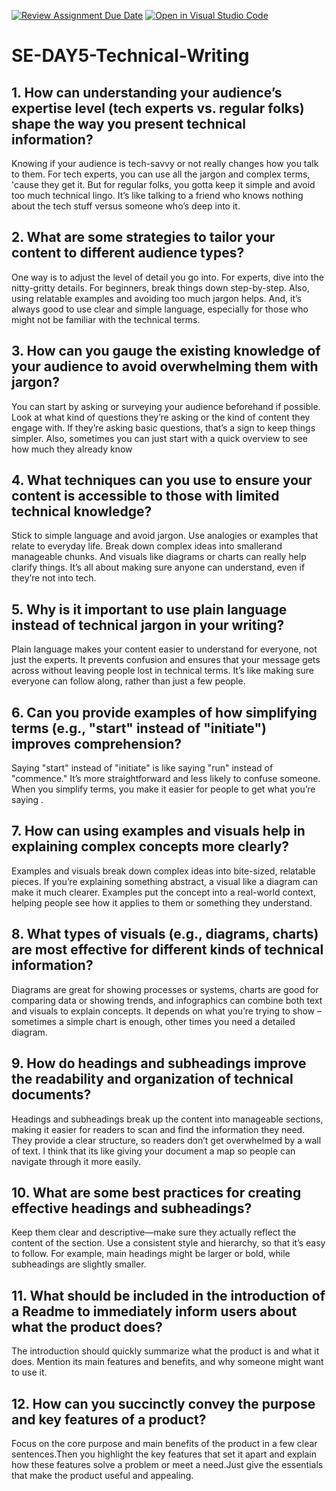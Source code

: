 [![Review Assignment Due Date](https://classroom.github.com/assets/deadline-readme-button-22041afd0340ce965d47ae6ef1cefeee28c7c493a6346c4f15d667ab976d596c.svg)](https://classroom.github.com/a/zsAR-pyY)
[![Open in Visual Studio Code](https://classroom.github.com/assets/open-in-vscode-2e0aaae1b6195c2367325f4f02e2d04e9abb55f0b24a779b69b11b9e10269abc.svg)](https://classroom.github.com/online_ide?assignment_repo_id=15715642&assignment_repo_type=AssignmentRepo)
# SE-DAY5-Technical-Writing
## 1. How can understanding your audience’s expertise level (tech experts vs. regular folks) shape the way you present technical information?
Knowing if your audience is tech-savvy or not really changes how you talk to them. For tech experts, you can use all the jargon and complex terms, 'cause they get it. But for regular folks, you gotta keep it simple and avoid too much technical lingo. It’s like talking to a friend who knows nothing about the tech stuff versus someone who’s deep into it.

## 2. What are some strategies to tailor your content to different audience types?
One way is to adjust the level of detail you go into. For experts, dive into the nitty-gritty details. For beginners, break things down step-by-step. Also, using relatable examples and avoiding too much jargon helps. And, it’s always good to use clear and simple language, especially for those who might not be familiar with the technical terms.

## 3. How can you gauge the existing knowledge of your audience to avoid overwhelming them with jargon?
You can start by asking or surveying your audience beforehand if possible. Look at what kind of questions they’re asking or the kind of content they engage with. If they’re asking basic questions, that’s a sign to keep things simpler. Also, sometimes you can just start with a quick overview to see how much they already know

## 4. What techniques can you use to ensure your content is accessible to those with limited technical knowledge?
Stick to simple language and avoid jargon. Use analogies or examples that relate to everyday life. Break down complex ideas into smallerand manageable chunks. And visuals like diagrams or charts can really help clarify things. It’s all about making sure anyone can understand, even if they’re not into tech.

## 5. Why is it important to use plain language instead of technical jargon in your writing?
Plain language makes your content easier to understand for everyone, not just the experts. It prevents confusion and ensures that your message gets across without leaving people lost in technical terms. It’s like making sure everyone can follow along, rather than just a few people.

## 6. Can you provide examples of how simplifying terms (e.g., "start" instead of "initiate") improves comprehension?
Saying "start" instead of "initiate" is like saying "run" instead of "commence." It’s more straightforward and less likely to confuse someone. When you simplify terms, you make it easier for people to get what you’re saying .

## 7. How can using examples and visuals help in explaining complex concepts more clearly?
Examples and visuals break down complex ideas into bite-sized, relatable pieces. If you’re explaining something abstract, a visual like a diagram can make it much clearer. Examples put the concept into a real-world context, helping people see how it applies to them or something they understand.

## 8. What types of visuals (e.g., diagrams, charts) are most effective for different kinds of technical information?
Diagrams are great for showing processes or systems, charts are good for comparing data or showing trends, and infographics can combine both text and visuals to explain concepts. It depends on what you’re trying to show – sometimes a simple chart is enough, other times you need a detailed diagram.

## 9. How do headings and subheadings improve the readability and organization of technical documents?
Headings and subheadings break up the content into manageable sections, making it easier for readers to scan and find the information they need. They provide a clear structure, so readers don’t get overwhelmed by a wall of text. I think that its like giving your document a map so people can navigate through it more easily.

## 10. What are some best practices for creating effective headings and subheadings?
Keep them clear and descriptive—make sure they actually reflect the content of the section. Use a consistent style and hierarchy, so that it’s easy to follow. For example, main headings might be larger or bold, while subheadings are slightly smaller. 

## 11. What should be included in the introduction of a Readme to immediately inform users about what the product does?
The introduction should quickly summarize what the product is and what it does. Mention its main features and benefits, and why someone might want to use it.

## 12. How can you succinctly convey the purpose and key features of a product? 
Focus on the core purpose and main benefits of the product in a few clear sentences.Then you highlight the key features that set it apart and explain how these features solve a problem or meet a need.Just give the essentials that make the product useful and appealing.
